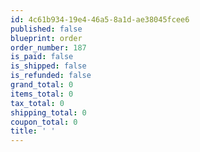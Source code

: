 ```yaml
---
id: 4c61b934-19e4-46a5-8a1d-ae38045fcee6
published: false
blueprint: order
order_number: 187
is_paid: false
is_shipped: false
is_refunded: false
grand_total: 0
items_total: 0
tax_total: 0
shipping_total: 0
coupon_total: 0
title: ' '
---
```

